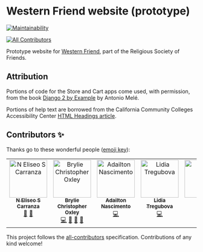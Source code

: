 # Western Friend website (prototype)
[![Maintainability](https://api.codeclimate.com/v1/badges/76ea96b836b6b622c71c/maintainability)](https://codeclimate.com/github/WesternFriend/WF-website/maintainability)

<!-- ALL-CONTRIBUTORS-BADGE:START - Do not remove or modify this section -->
[![All Contributors](https://img.shields.io/badge/all_contributors-5-orange.svg?style=flat-square)](#contributors-)
<!-- ALL-CONTRIBUTORS-BADGE:END -->

Prototype website for [Western Friend](https://westernfriend.org), part of the Religious Society of Friends.

## Attribution

Portions of code for the Store and Cart apps come used, with permission, from the book [Django 2 by Example](https://www.packtpub.com/application-development/django-2-example) by Antonio Melé.

Portions of help text are borrowed from the California Community Colleges Accessibility Center [HTML Headings article](https://cccaccessibility.org/web-1/web-developer-tutorials/html-headings).

## Contributors ✨

Thanks go to these wonderful people ([emoji key](https://allcontributors.org/docs/en/emoji-key)):

<!-- ALL-CONTRIBUTORS-LIST:START - Do not remove or modify this section -->
<!-- prettier-ignore-start -->
<!-- markdownlint-disable -->
<table>
  <tbody>
    <tr>
      <td align="center" valign="top" width="14.28%"><a href="http://nehemiasec.com"><img src="https://avatars3.githubusercontent.com/u/5385440?v=4?s=100" width="100px;" alt="N Eliseo S Carranza"/><br /><sub><b>N Eliseo S Carranza</b></sub></a><br /><a href="https://github.com/WesternFriend/WF-website/commits?author=NehemiasEC" title="Documentation">📖</a> <a href="https://github.com/WesternFriend/WF-website/issues?q=author%3ANehemiasEC" title="Bug reports">🐛</a></td>
      <td align="center" valign="top" width="14.28%"><a href="https://bryliechristopheroxley.info"><img src="https://avatars1.githubusercontent.com/u/17307?v=4?s=100" width="100px;" alt="Brylie Christopher Oxley"/><br /><sub><b>Brylie Christopher Oxley</b></sub></a><br /><a href="https://github.com/WesternFriend/WF-website/commits?author=brylie" title="Code">💻</a> <a href="https://github.com/WesternFriend/WF-website/commits?author=brylie" title="Documentation">📖</a> <a href="https://github.com/WesternFriend/WF-website/issues?q=author%3Abrylie" title="Bug reports">🐛</a> <a href="#projectManagement-brylie" title="Project Management">📆</a></td>
      <td align="center" valign="top" width="14.28%"><a href="https://dhelbegor.github.io/"><img src="https://avatars3.githubusercontent.com/u/7838804?v=4?s=100" width="100px;" alt="Adailton Nascimento"/><br /><sub><b>Adailton Nascimento</b></sub></a><br /><a href="https://github.com/WesternFriend/WF-website/commits?author=dhelbegor" title="Code">💻</a></td>
      <td align="center" valign="top" width="14.28%"><a href="https://github.com/LidiaTre"><img src="https://avatars.githubusercontent.com/u/129381339?v=4?s=100" width="100px;" alt="Lidia Tregubova"/><br /><sub><b>Lidia Tregubova</b></sub></a><br /><a href="https://github.com/WesternFriend/WF-website/commits?author=LidiaTre" title="Code">💻</a></td>
      <td align="center" valign="top" width="14.28%"><a href="https://github.com/werberger"><img src="https://avatars.githubusercontent.com/u/106753124?v=4?s=100" width="100px;" alt="werb"/><br /><sub><b>werb</b></sub></a><br /><a href="https://github.com/WesternFriend/WF-website/commits?author=werberger" title="Code">💻</a></td>
    </tr>
  </tbody>
</table>

<!-- markdownlint-restore -->
<!-- prettier-ignore-end -->

<!-- ALL-CONTRIBUTORS-LIST:END -->

This project follows the [all-contributors](https://github.com/all-contributors/all-contributors) specification. Contributions of any kind welcome!
